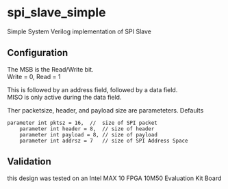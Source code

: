 # spi_slave_simple
Simple System Verilog implementation of SPI Slave

## Configuration
  The MSB is the Read/Write bit.  
    Write = 0, Read = 1
  
  This is followed by an address field, followed by a data field.  
  MISO is only active during the data field.
  
  Ther packetsize, header, and payload size are parameteters.  Defaults
  
  	parameter int pktsz = 16,  //  size of SPI packet
		parameter int header = 8,  // size of header
		parameter int payload = 8, // size of payload
		parameter int addrsz = 7   // size of SPI Address Space

## Validation 
  
  this design was tested on an Intel MAX 10 FPGA 10M50 Evaluation Kit Board
